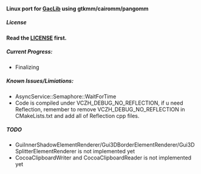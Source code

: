 #### Linux port for [GacLib](http://www.gaclib.net) using gtkmm/cairomm/pangomm

##### License

**Read the [LICENSE](https://github.com/vczh-libraries/iGac/blob/master/LICENSE.md) first.**

##### Current Progress:
* Finalizing

##### Known Issues/Limiations:
* AsyncService::Semaphore::WaitForTime
* Code is compiled under VCZH_DEBUG_NO_REFLECTION, if u need Reflection, remember to remove VCZH_DEBUG_NO_REFLECTION in CMakeLists.txt and add all of Reflection cpp files.

##### TODO
* GuiInnerShadowElementRenderer/Gui3DBorderElementRenderer/Gui3DSplitterElementRenderer is not implemented yet
* CocoaClipboardWriter and CocoaClipboardReader is not implemented yet

